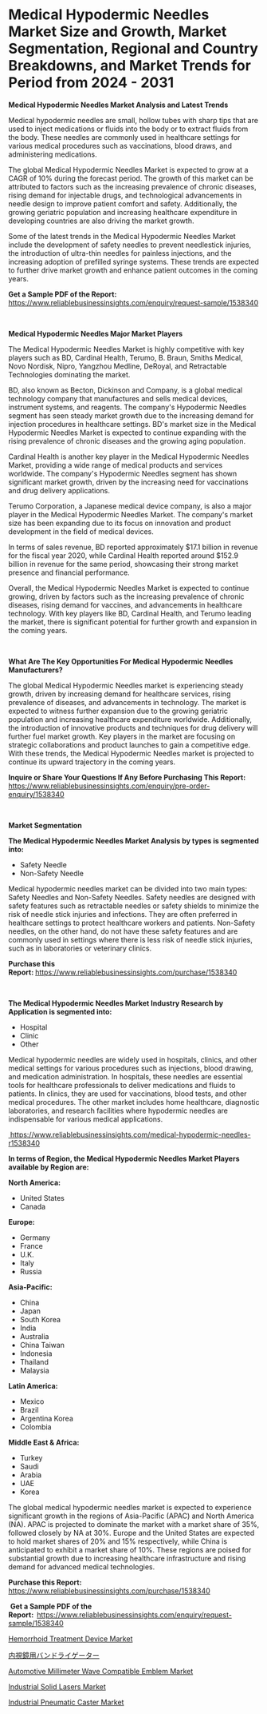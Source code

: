 <p><h1>Medical Hypodermic Needles Market Size and Growth, Market Segmentation, Regional and Country Breakdowns, and Market Trends for Period from 2024 -  2031</h1></p><p><strong>Medical Hypodermic Needles Market Analysis and Latest Trends</strong></p>
<p><p>Medical hypodermic needles are small, hollow tubes with sharp tips that are used to inject medications or fluids into the body or to extract fluids from the body. These needles are commonly used in healthcare settings for various medical procedures such as vaccinations, blood draws, and administering medications.</p><p>The global Medical Hypodermic Needles Market is expected to grow at a CAGR of 10% during the forecast period. The growth of this market can be attributed to factors such as the increasing prevalence of chronic diseases, rising demand for injectable drugs, and technological advancements in needle design to improve patient comfort and safety. Additionally, the growing geriatric population and increasing healthcare expenditure in developing countries are also driving the market growth.</p><p>Some of the latest trends in the Medical Hypodermic Needles Market include the development of safety needles to prevent needlestick injuries, the introduction of ultra-thin needles for painless injections, and the increasing adoption of prefilled syringe systems. These trends are expected to further drive market growth and enhance patient outcomes in the coming years.</p></p>
<p><strong>Get a Sample PDF of the Report:&nbsp;</strong> <a href="https://www.reliablebusinessinsights.com/enquiry/request-sample/1538340">https://www.reliablebusinessinsights.com/enquiry/request-sample/1538340</a></p>
<p>&nbsp;</p>
<p><strong>Medical Hypodermic Needles Major Market Players</strong></p>
<p><p>The Medical Hypodermic Needles Market is highly competitive with key players such as BD, Cardinal Health, Terumo, B. Braun, Smiths Medical, Novo Nordisk, Nipro, Yangzhou Medline, DeRoyal, and Retractable Technologies dominating the market. </p><p>BD, also known as Becton, Dickinson and Company, is a global medical technology company that manufactures and sells medical devices, instrument systems, and reagents. The company's Hypodermic Needles segment has seen steady market growth due to the increasing demand for injection procedures in healthcare settings. BD's market size in the Medical Hypodermic Needles Market is expected to continue expanding with the rising prevalence of chronic diseases and the growing aging population.</p><p>Cardinal Health is another key player in the Medical Hypodermic Needles Market, providing a wide range of medical products and services worldwide. The company's Hypodermic Needles segment has shown significant market growth, driven by the increasing need for vaccinations and drug delivery applications.</p><p>Terumo Corporation, a Japanese medical device company, is also a major player in the Medical Hypodermic Needles Market. The company's market size has been expanding due to its focus on innovation and product development in the field of medical devices.</p><p>In terms of sales revenue, BD reported approximately $17.1 billion in revenue for the fiscal year 2020, while Cardinal Health reported around $152.9 billion in revenue for the same period, showcasing their strong market presence and financial performance. </p><p>Overall, the Medical Hypodermic Needles Market is expected to continue growing, driven by factors such as the increasing prevalence of chronic diseases, rising demand for vaccines, and advancements in healthcare technology. With key players like BD, Cardinal Health, and Terumo leading the market, there is significant potential for further growth and expansion in the coming years.</p></p>
<p>&nbsp;</p>
<p><strong>What Are The Key Opportunities For Medical Hypodermic Needles Manufacturers?</strong></p>
<p><p>The global Medical Hypodermic Needles market is experiencing steady growth, driven by increasing demand for healthcare services, rising prevalence of diseases, and advancements in technology. The market is expected to witness further expansion due to the growing geriatric population and increasing healthcare expenditure worldwide. Additionally, the introduction of innovative products and techniques for drug delivery will further fuel market growth. Key players in the market are focusing on strategic collaborations and product launches to gain a competitive edge. With these trends, the Medical Hypodermic Needles market is projected to continue its upward trajectory in the coming years.</p></p>
<p><strong>Inquire or Share Your Questions If Any Before Purchasing This Report:</strong> <a href="https://www.reliablebusinessinsights.com/enquiry/pre-order-enquiry/1538340">https://www.reliablebusinessinsights.com/enquiry/pre-order-enquiry/1538340</a></p>
<p>&nbsp;</p>
<p><strong>Market Segmentation</strong></p>
<p><strong>The Medical Hypodermic Needles Market Analysis by types is segmented into:</strong></p>
<p><ul><li>Safety Needle</li><li>Non-Safety Needle</li></ul></p>
<p><p>Medical hypodermic needles market can be divided into two main types: Safety Needles and Non-Safety Needles. Safety needles are designed with safety features such as retractable needles or safety shields to minimize the risk of needle stick injuries and infections. They are often preferred in healthcare settings to protect healthcare workers and patients. Non-Safety needles, on the other hand, do not have these safety features and are commonly used in settings where there is less risk of needle stick injuries, such as in laboratories or veterinary clinics.</p></p>
<p><strong>Purchase this Report:&nbsp;</strong><a href="https://www.reliablebusinessinsights.com/purchase/1538340">https://www.reliablebusinessinsights.com/purchase/1538340</a></p>
<p>&nbsp;</p>
<p><strong>The Medical Hypodermic Needles Market Industry Research by Application is segmented into:</strong></p>
<p><ul><li>Hospital</li><li>Clinic</li><li>Other</li></ul></p>
<p><p>Medical hypodermic needles are widely used in hospitals, clinics, and other medical settings for various procedures such as injections, blood drawing, and medication administration. In hospitals, these needles are essential tools for healthcare professionals to deliver medications and fluids to patients. In clinics, they are used for vaccinations, blood tests, and other medical procedures. The other market includes home healthcare, diagnostic laboratories, and research facilities where hypodermic needles are indispensable for various medical applications.</p></p>
<p><a href="https://www.reliablebusinessinsights.com/medical-hypodermic-needles-r1538340">&nbsp;https://www.reliablebusinessinsights.com/medical-hypodermic-needles-r1538340</a></p>
<p><strong>In terms of Region, the Medical Hypodermic Needles Market Players available by Region are:</strong></p>
<p>
    <p> <strong> North America: </strong>
        <ul>
            <li>United States</li>
            <li>Canada</li>
        </ul>
        </p> 
    <p> <strong> Europe: </strong>
        <ul>
            <li>Germany</li>
            <li>France</li>
            <li>U.K.</li>
            <li>Italy</li>
            <li>Russia</li>
        </ul>
        </p> 
    <p> <strong> Asia-Pacific: </strong>
        <ul>
            <li>China</li>
            <li>Japan</li>
            <li>South Korea</li>
            <li>India</li>
            <li>Australia</li>
            <li>China Taiwan</li>
            <li>Indonesia</li>
            <li>Thailand</li>
            <li>Malaysia</li>
        </ul>
        </p> 
    <p> <strong> Latin America: </strong>
        <ul>
            <li>Mexico</li>
            <li>Brazil</li>
            <li>Argentina Korea</li>
            <li>Colombia</li>
        </ul>
        </p> 
    <p> <strong> Middle East & Africa: </strong>
        <ul>
            <li>Turkey</li>
            <li>Saudi</li>
            <li>Arabia</li>
            <li>UAE</li>
            <li>Korea</li>
        </ul>
    </p>
    </p>
<p><p>The global medical hypodermic needles market is expected to experience significant growth in the regions of Asia-Pacific (APAC) and North America (NA). APAC is projected to dominate the market with a market share of 35%, followed closely by NA at 30%. Europe and the United States are expected to hold market shares of 20% and 15% respectively, while China is anticipated to exhibit a market share of 10%. These regions are poised for substantial growth due to increasing healthcare infrastructure and rising demand for advanced medical technologies.</p></p>
<p><strong>Purchase this Report: </strong><a href="https://www.reliablebusinessinsights.com/purchase/1538340">https://www.reliablebusinessinsights.com/purchase/1538340</a></p>
<p>&nbsp;<strong>Get a Sample PDF of the Report:&nbsp;&nbsp;</strong><a href="https://www.reliablebusinessinsights.com/enquiry/request-sample/1538340">https://www.reliablebusinessinsights.com/enquiry/request-sample/1538340</a></p>
<p><strong></strong></p>
<p><p><a href="https://www.linkedin.com/pulse/global-hemorrhoid-treatment-device-market-size-amp-share-3sobf?trackingId=cb0x52%2FYfDPuJbD5d9CsZQ%3D%3D">Hemorrhoid Treatment Device Market</a></p><p><a href="https://github.com/mohamedbakry57/Market-Research-Report-List-4/blob/main/6542756167955.md">内視鏡用バンドライゲーター</a></p><p><a href="https://www.linkedin.com/pulse/strategic-insights-global-automotive-millimeter-wave-compatible-ech6f?trackingId=FqR5qDqTawOoheOvW7K1Jg%3D%3D">Automotive Millimeter Wave Compatible Emblem Market</a></p><p><a href="https://github.com/shahriarnajimjoy333/Market-Research-Report-List-1/blob/main/industrial-solid-lasers-market.md">Industrial Solid Lasers Market</a></p><p><a href="https://github.com/cameroneffertz/Market-Research-Report-List-1/blob/main/industrial-pneumatic-caster-market.md">Industrial Pneumatic Caster Market</a></p></p>
